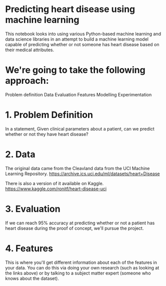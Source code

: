 # Predicting heart disease using machine learning
This notebook looks into using various Python-based machine learning and data science libraries in an attempt to build a machine learning model capable of predicting whether or not someone has heart disease based on their medical attributes.

# We're going to take the following approach:
Problem definition
Data
Evaluation
Features
Modelling
Experimentation

# 1. Problem Definition
In a statement,
Given clinical parameters about a patient, can we predict whether or not they have heart disease?

# 2. Data
The original data came from the Cleavland data from the UCI Machine Learning Repository. https://archive.ics.uci.edu/ml/datasets/heart+Disease

There is also a version of it available on Kaggle. https://www.kaggle.com/ronitf/heart-disease-uci

# 3. Evaluation
If we can reach 95% accuracy at predicting whether or not a patient has heart disease during the proof of concept, we'll pursue the project.

# 4. Features
This is where you'll get different information about each of the features in your data. You can do this via doing your own research (such as looking at the links above) or by talking to a subject matter expert (someone who knows about the dataset).
